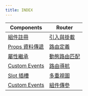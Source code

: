 ```yaml
---
title: INDEX
---
```


| Components                             | Router                            |
| -------------------------------------- | --------------------------------- |
| [組件註冊](./component.md)             | [引入與掛載](./router.md)         |
| [Props 資料傳遞](./component_props.md) | [路由定義](./router-routes.md)    |
| [屬性繼承](./component_attributes)     | [動態路由匹配](./router-match.md) |  |
| [Custom Events](./customEvent.md)      | [路由導航](./router_nav.md)       |
| [Slot 插槽](./slot.md)                 | [多重視圖](./router_mutiView.md)  |
| [Custom Events](./customEvent.md)      | [組件傳參](./props.md)            |
